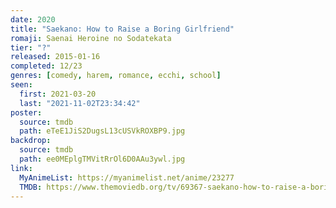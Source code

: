 ```yaml
---
date: 2020
title: "Saekano: How to Raise a Boring Girlfriend"
romaji: Saenai Heroine no Sodatekata
tier: "?"
released: 2015-01-16
completed: 12/23
genres: [comedy, harem, romance, ecchi, school]
seen:
  first: 2021-03-20
  last: "2021-11-02T23:34:42"
poster:
  source: tmdb
  path: eTeE1JiS2DugsL13cUSVkROXBP9.jpg
backdrop:
  source: tmdb
  path: ee0MEplgTMVitRrOl6D0AAu3ywl.jpg
link:
  MyAnimeList: https://myanimelist.net/anime/23277
  TMDB: https://www.themoviedb.org/tv/69367-saekano-how-to-raise-a-boring-girlfriend
---
```

